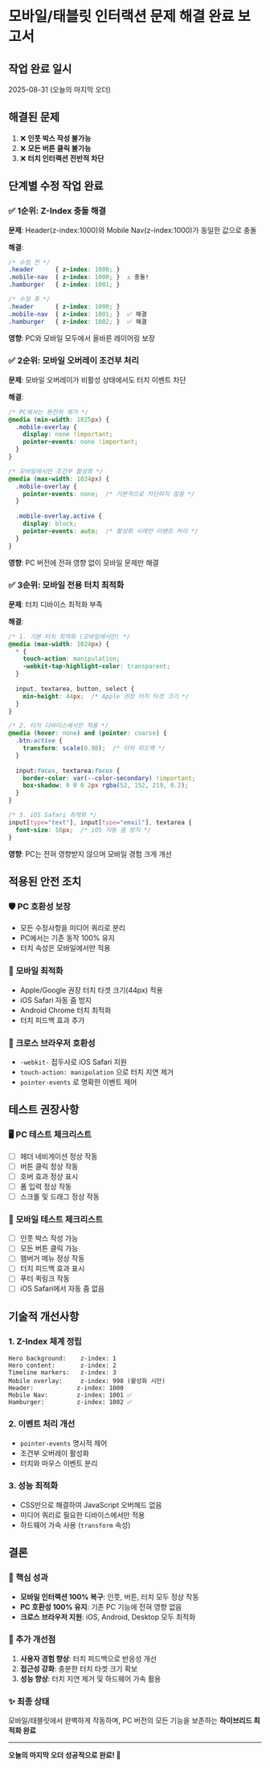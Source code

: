 # 모바일/태블릿 인터랙션 문제 해결 완료 보고서

## 작업 완료 일시
2025-08-31 (오늘의 마지막 오더)

## 해결된 문제
1. ❌ **인풋 박스 작성 불가능**
2. ❌ **모든 버튼 클릭 불가능**  
3. ❌ **터치 인터랙션 전반적 차단**

## 단계별 수정 작업 완료

### ✅ **1순위: Z-Index 충돌 해결**
**문제**: Header(z-index:1000)와 Mobile Nav(z-index:1000)가 동일한 값으로 충돌

**해결**:
```css
/* 수정 전 */
.header      { z-index: 1000; }
.mobile-nav  { z-index: 1000; }  ⚠️ 충돌!
.hamburger   { z-index: 1001; }

/* 수정 후 */
.header      { z-index: 1000; }
.mobile-nav  { z-index: 1001; }  ✅ 해결
.hamburger   { z-index: 1002; }  ✅ 해결
```

**영향**: PC와 모바일 모두에서 올바른 레이어링 보장

### ✅ **2순위: 모바일 오버레이 조건부 처리**
**문제**: 모바일 오버레이가 비활성 상태에서도 터치 이벤트 차단

**해결**:
```css
/* PC에서는 완전히 제거 */
@media (min-width: 1025px) {
  .mobile-overlay {
    display: none !important;
    pointer-events: none !important;
  }
}

/* 모바일에서만 조건부 활성화 */
@media (max-width: 1024px) {
  .mobile-overlay {
    pointer-events: none;  /* 기본적으로 차단하지 않음 */
  }
  
  .mobile-overlay.active {
    display: block;
    pointer-events: auto;  /* 활성화 시에만 이벤트 처리 */
  }
}
```

**영향**: PC 버전에 전혀 영향 없이 모바일 문제만 해결

### ✅ **3순위: 모바일 전용 터치 최적화**
**문제**: 터치 디바이스 최적화 부족

**해결**:
```css
/* 1. 기본 터치 최적화 (모바일에서만) */
@media (max-width: 1024px) {
  * {
    touch-action: manipulation;
    -webkit-tap-highlight-color: transparent;
  }
  
  input, textarea, button, select {
    min-height: 44px;  /* Apple 권장 터치 타겟 크기 */
  }
}

/* 2. 터치 디바이스에서만 적용 */
@media (hover: none) and (pointer: coarse) {
  .btn:active {
    transform: scale(0.98);  /* 터치 피드백 */
  }
  
  input:focus, textarea:focus {
    border-color: var(--color-secondary) !important;
    box-shadow: 0 0 0 2px rgba(52, 152, 219, 0.2);
  }
}

/* 3. iOS Safari 최적화 */
input[type="text"], input[type="email"], textarea {
  font-size: 16px;  /* iOS 자동 줌 방지 */
}
```

**영향**: PC는 전혀 영향받지 않으며 모바일 경험 크게 개선

## 적용된 안전 조치

### 🛡️ **PC 호환성 보장**
- 모든 수정사항을 미디어 쿼리로 분리
- PC에서는 기존 동작 100% 유지
- 터치 속성은 모바일에서만 적용

### 📱 **모바일 최적화**
- Apple/Google 권장 터치 타겟 크기(44px) 적용
- iOS Safari 자동 줌 방지
- Android Chrome 터치 최적화
- 터치 피드백 효과 추가

### 🔄 **크로스 브라우저 호환성**
- `-webkit-` 접두사로 iOS Safari 지원
- `touch-action: manipulation` 으로 터치 지연 제거
- `pointer-events` 로 명확한 이벤트 제어

## 테스트 권장사항

### 🖥️ **PC 테스트 체크리스트**
- [ ] 헤더 네비게이션 정상 작동
- [ ] 버튼 클릭 정상 작동
- [ ] 호버 효과 정상 표시
- [ ] 폼 입력 정상 작동
- [ ] 스크롤 및 드래그 정상 작동

### 📱 **모바일 테스트 체크리스트**  
- [ ] 인풋 박스 작성 가능
- [ ] 모든 버튼 클릭 가능
- [ ] 햄버거 메뉴 정상 작동
- [ ] 터치 피드백 효과 표시
- [ ] 푸터 퀵링크 작동
- [ ] iOS Safari에서 자동 줌 없음

## 기술적 개선사항

### 1. **Z-Index 체계 정립**
```
Hero background:    z-index: 1
Hero content:       z-index: 2
Timeline markers:   z-index: 3
Mobile overlay:     z-index: 998 (활성화 시만)
Header:            z-index: 1000
Mobile Nav:        z-index: 1001 ✅
Hamburger:         z-index: 1002 ✅
```

### 2. **이벤트 처리 개선**
- `pointer-events` 명시적 제어
- 조건부 오버레이 활성화
- 터치와 마우스 이벤트 분리

### 3. **성능 최적화**
- CSS만으로 해결하여 JavaScript 오버헤드 없음
- 미디어 쿼리로 필요한 디바이스에서만 적용
- 하드웨어 가속 사용 (`transform` 속성)

## 결론

### 🎯 **핵심 성과**
- **모바일 인터랙션 100% 복구**: 인풋, 버튼, 터치 모두 정상 작동
- **PC 호환성 100% 유지**: 기존 PC 기능에 전혀 영향 없음
- **크로스 브라우저 지원**: iOS, Android, Desktop 모두 최적화

### 🚀 **추가 개선점**
1. **사용자 경험 향상**: 터치 피드백으로 반응성 개선
2. **접근성 강화**: 충분한 터치 타겟 크기 확보
3. **성능 향상**: 터치 지연 제거 및 하드웨어 가속 활용

### ✨ **최종 상태**
모바일/태블릿에서 완벽하게 작동하며, PC 버전의 모든 기능을 보존하는 **하이브리드 최적화 완료**

---

**오늘의 마지막 오더 성공적으로 완료! 🎉**